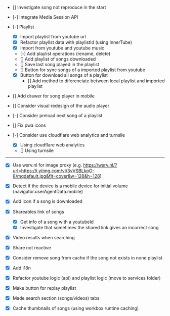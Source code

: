 - [] Investigate song not reproduce in the start

- [-] Integrate Media Session API

- [-] Playlist
    - [X] Import playlist from youtube url
    - [X] Refactor playlist data with playlistId (using InnerTube)
    - [X] Import from youtube and youtube music
    - [-] Add playlist operations (rename, delete)
    - [] Add playlist of songs downloaded
    - [] Save last song played in the playlist
    - [] Button for sync songs of a imported playlist from youtube
    - [X] Button for download all songs of a playlist
        - [] Add method to diferenciate between local playlist and imported playlist

- [] Add drawer for song player in mobile

- [] Consider visual redesign of the audio player

- [-] Consider preload next song of a playlist

- [] Fix pwa icons

- [-] Consider use cloudflare web analytics and turnsile
    - [X] Using cloudflare web analytics
    - [] Using turnsile

----

- [X] Use wsrv.nl for image proxy (e.g. https://wsrv.nl/?url=https://i.ytimg.com/vi/3vVSBLkpO-8/mqdefault.jpg&fit=cover&w=128&h=128)

- [X] Detect if the device is a mobile device for initial volume (navigator.userAgentData.mobile)

- [X] Add icon if a song is downloaded

- [X] Shareables link of songs
    - [X] Get info of a song with a youtubeId
    - [X] Investigate that sometimes the shared link gives an incorrect song

- [X] Video results when searching

- [X] Share not reactive

- [X] Consider remove song from cache if the song not exists in none playlist

- [X] Add i18n

- [X] Refactor youtube logic (api) and playlist logic (move to services folder)

- [X] Make button for replay playlist

- [X] Made search section (songs/videos) tabs

- [X] Cache thumbnails of songs (using workbox runtine caching)